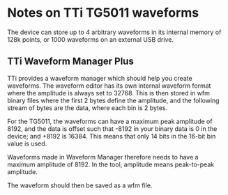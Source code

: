 # Notes on TTi TG5011 waveforms
The device can store up to 4 arbitrary waveforms in its internal memory of 128k points, or 1000 waveforms on an external USB drive.
## TTi Waveform Manager Plus
TTi provides a waveform manager which should help you create waveforms.
The waveform editor has its own internal waveform format where the amplitude is always set to 32768.
This is then stored in wfm binary files where the first 2 bytes define the amplitude, and the following stream of bytes are the data, where each bin is 2 bytes.

For the TG5011, the waveforms can have a maximum peak amplitude of 8192, and the data is offset such that -8192 in your binary data is 0 in the device; and +8192 is 16384.
This means that only 14 bits in the 16-bit bin value is used.

Waveforms made in Waveform Manager therefore needs to have a maximum amplitude of 8192. 
In the tool, amplitude means peak-to-peak amplitude.

The waveform should then be saved as a wfm file. 
